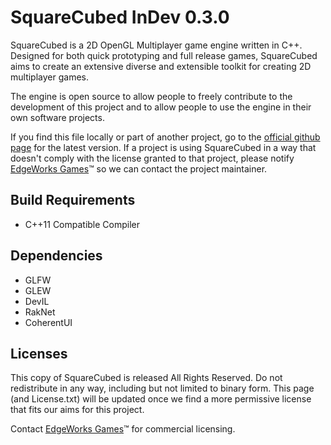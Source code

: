 SquareCubed InDev 0.3.0
=======================
SquareCubed is a 2D OpenGL Multiplayer game engine written
in C++. Designed for both quick prototyping and full release
games, SquareCubed aims to create an extensive diverse and
extensible toolkit for creating 2D multiplayer games.

The engine is open source to allow people to freely
contribute to the development of this project and to allow
people to use the engine in their own software projects.

If you find this file locally or part of another project, go
to the [official github page](http://laylconway.github.io/SquareCubed/)
for the latest version. If a project is using SquareCubed in
a way that doesn't comply with the license granted to that
project, please notify [EdgeWorks Games](http://edgeworksgames.com/home/contact)&trade;
so we can contact the project maintainer.

Build Requirements
------------------
- C++11 Compatible Compiler

Dependencies
------------
- GLFW
- GLEW
- DevIL
- RakNet
- CoherentUI

Licenses
--------
This copy of SquareCubed is released All Rights Reserved.
Do not redistribute in any way, including but not limited
to binary form. This page (and License.txt) will be updated
once we find a more permissive license that fits our aims
for this project.

Contact [EdgeWorks Games](http://EdgeWorksGames.com/Home/Contact)&trade; for commercial licensing.
